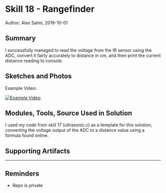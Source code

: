 #  Skill 18 - Rangefinder

Author: Alex Salmi, 2019-10-01

## Summary
I successfully managed to read the voltage from the IR sensor using the ADC, convert it fairly accurately to distance in cm, and then print the current distance reading to console. 

## Sketches and Photos
Example Video:

[![Example Video](https://img.youtube.com/vi/q7EqYnF7r-0/0.jpg)](https://www.youtube.com/watch?v=q7EqYnF7r-0)

## Modules, Tools, Source Used in Solution
I used my code from skill 17 (ultrasonic.c) as a template for this solution, converting the voltage output of the ADC to a distance value using a formula found online.

## Supporting Artifacts


-----

## Reminders
- Repo is private
